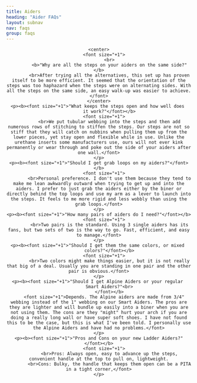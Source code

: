```yaml
---
title: Aiders
heading: "Aider FAQs"
layout: subnav
nav: faqs
group: faqs
---
```


 <div align="center">
   
    <center>
        <font size="+1">
            <br>
            <b>"Why are all the steps on your aiders on the same side?"</b>
            <br>After trying all the alternatives, this set up has proven itself to be more efficient. It seemed that the orientation of the steps was too haphazard when the steps were on alternating sides. With all the steps on the same side, an easy walk-up was easier to achieve.</font>
    </center>
    <p><b><font size="+1">"What keeps the steps open and how well does 
            it work?"</font></b>
        <font size="+1">
            <br>We put tubular webbing into the steps and then add numerous rows of stitching to stiffen the steps. Our steps are not so stiff that they will catch on nubbins when pulling them up from the lower pieces, yet stay open and flexible while in use. Unlike the urethane inserts some manufacturers use, ours will not ever kink permanently or wear through and poke out the side of your aiders after one wall.</font>
    </p>
    <p><b><font size="+1">"Should I get grab loops on my aiders?"</font></b>
        <font size="+1">
            <br>Personal preference. I don't use them because they tend to make me lean awkwardly outward when trying to get up and into the aiders. I prefer to just grab the aiders either by the biner or directly behind the top loops and use my arm as a lever to launch into the steps. It feels to me more rigid and less wobbly than using the grab loops.</font>
    </p>
    <p><b><font size="+1">"How many pairs of aiders do I need?"</font></b>
        <font size="+1">
            <br>Two pairs is the standard. Using 3 single aiders has its fans, but two sets of two is the way to go. Fast, efficient, and easy to manage.</font>
    </p>
    <p><b><font size="+1">"Should I get them the same colors, or mixed 
            colors?"</font></b>
        <font size="+1">
            <br>Two colors might make things easier, but it is not really that big of a deal. Usually you are standing in one pair and the other pair is obvious.</font>
    </p>
    <p><b><font size="+1">"Should I get Alpine Aiders or your regular 
            Smart Aiders?"<br>
            </font></b>
        <font size="+1">Depends. The Alpine aiders are made from 3/4" webbing instead of the 1" webbing on our Smart Aiders. The pros are they are lighter and will bundle up easily into a biner when you are not using them. The cons are they "might" hurt your arch if you are doing a really long wall or have super soft shoes. I have not found this to be the case, but this is what I've been told. I personally use the Alpine Aiders and have had no problems.</font>
    </p>
    <p><b><font size="+1">"Pros and Cons on your new Ladder Aiders?"</font></b>
        <font size="+1">
            <br>Pros: Always open, easy to advance up the steps, convenient handle at the top to pull on, lightweight.
            <br>Cons: Bulky, the handle that keeps them open can be a PITA in a tight corner,</font>
    </p>

</div>
